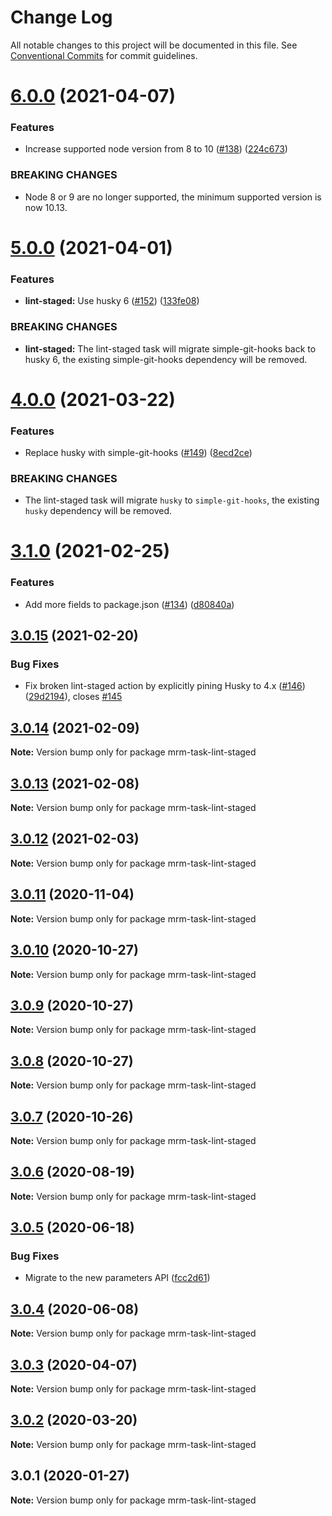 # Change Log

All notable changes to this project will be documented in this file.
See [Conventional Commits](https://conventionalcommits.org) for commit guidelines.

# [6.0.0](https://github.com/sapegin/mrm/compare/mrm-task-lint-staged@5.0.0...mrm-task-lint-staged@6.0.0) (2021-04-07)


### Features

* Increase supported node version from 8 to 10 ([#138](https://github.com/sapegin/mrm/issues/138)) ([224c673](https://github.com/sapegin/mrm/commit/224c67332ee71b9e275dbea1435cd9088852ff6f))


### BREAKING CHANGES

* Node 8 or 9 are no longer supported, the minimum supported version is now 10.13.





# [5.0.0](https://github.com/sapegin/mrm/compare/mrm-task-lint-staged@4.0.0...mrm-task-lint-staged@5.0.0) (2021-04-01)


### Features

* **lint-staged:** Use husky 6 ([#152](https://github.com/sapegin/mrm/issues/152)) ([133fe08](https://github.com/sapegin/mrm/commit/133fe08b0895b0c994c55d39e0f43af0672fe1f9))


### BREAKING CHANGES

* **lint-staged:** The lint-staged task will migrate simple-git-hooks back to husky 6, the existing simple-git-hooks dependency will be removed.





# [4.0.0](https://github.com/sapegin/mrm/compare/mrm-task-lint-staged@3.1.0...mrm-task-lint-staged@4.0.0) (2021-03-22)


### Features

* Replace husky with simple-git-hooks ([#149](https://github.com/sapegin/mrm/issues/149)) ([8ecd2ce](https://github.com/sapegin/mrm/commit/8ecd2ce0816fb06c395276250fa85dea6f93686d))


### BREAKING CHANGES

* The lint-staged task will migrate `husky` to `simple-git-hooks`, the existing `husky` dependency will be removed.





# [3.1.0](https://github.com/sapegin/mrm/compare/mrm-task-lint-staged@3.0.15...mrm-task-lint-staged@3.1.0) (2021-02-25)


### Features

* Add more fields to package.json ([#134](https://github.com/sapegin/mrm/issues/134)) ([d80840a](https://github.com/sapegin/mrm/commit/d80840a5e771976ef38cdf8a3b535a412e1097f6))





## [3.0.15](https://github.com/sapegin/mrm/compare/mrm-task-lint-staged@3.0.14...mrm-task-lint-staged@3.0.15) (2021-02-20)


### Bug Fixes

* Fix broken lint-staged action by explicitly pining Husky to 4.x ([#146](https://github.com/sapegin/mrm/issues/146)) ([29d2194](https://github.com/sapegin/mrm/commit/29d2194d46c4160d942f559c8511cfbb8b52704e)), closes [#145](https://github.com/sapegin/mrm/issues/145)





## [3.0.14](https://github.com/sapegin/mrm/compare/mrm-task-lint-staged@3.0.13...mrm-task-lint-staged@3.0.14) (2021-02-09)

**Note:** Version bump only for package mrm-task-lint-staged





## [3.0.13](https://github.com/sapegin/mrm/compare/mrm-task-lint-staged@3.0.12...mrm-task-lint-staged@3.0.13) (2021-02-08)

**Note:** Version bump only for package mrm-task-lint-staged





## [3.0.12](https://github.com/sapegin/mrm/compare/mrm-task-lint-staged@3.0.11...mrm-task-lint-staged@3.0.12) (2021-02-03)

**Note:** Version bump only for package mrm-task-lint-staged





## [3.0.11](https://github.com/sapegin/mrm/compare/mrm-task-lint-staged@3.0.10...mrm-task-lint-staged@3.0.11) (2020-11-04)

**Note:** Version bump only for package mrm-task-lint-staged





## [3.0.10](https://github.com/sapegin/mrm/compare/mrm-task-lint-staged@3.0.9...mrm-task-lint-staged@3.0.10) (2020-10-27)

**Note:** Version bump only for package mrm-task-lint-staged





## [3.0.9](https://github.com/sapegin/mrm/compare/mrm-task-lint-staged@3.0.8...mrm-task-lint-staged@3.0.9) (2020-10-27)

**Note:** Version bump only for package mrm-task-lint-staged





## [3.0.8](https://github.com/sapegin/mrm/compare/mrm-task-lint-staged@3.0.7...mrm-task-lint-staged@3.0.8) (2020-10-27)

**Note:** Version bump only for package mrm-task-lint-staged





## [3.0.7](https://github.com/sapegin/mrm/compare/mrm-task-lint-staged@3.0.6...mrm-task-lint-staged@3.0.7) (2020-10-26)

**Note:** Version bump only for package mrm-task-lint-staged





## [3.0.6](https://github.com/sapegin/mrm/compare/mrm-task-lint-staged@3.0.5...mrm-task-lint-staged@3.0.6) (2020-08-19)

**Note:** Version bump only for package mrm-task-lint-staged





## [3.0.5](https://github.com/sapegin/mrm/compare/mrm-task-lint-staged@3.0.4...mrm-task-lint-staged@3.0.5) (2020-06-18)


### Bug Fixes

* Migrate to the new parameters API ([fcc2d61](https://github.com/sapegin/mrm/commit/fcc2d61be7ec720b0cd4c45e3cb65c6f543a45fb))





## [3.0.4](https://github.com/sapegin/mrm/compare/mrm-task-lint-staged@3.0.3...mrm-task-lint-staged@3.0.4) (2020-06-08)

**Note:** Version bump only for package mrm-task-lint-staged





## [3.0.3](https://github.com/sapegin/mrm/compare/mrm-task-lint-staged@3.0.2...mrm-task-lint-staged@3.0.3) (2020-04-07)

**Note:** Version bump only for package mrm-task-lint-staged





## [3.0.2](https://github.com/sapegin/mrm/compare/mrm-task-lint-staged@3.0.1...mrm-task-lint-staged@3.0.2) (2020-03-20)

**Note:** Version bump only for package mrm-task-lint-staged





## 3.0.1 (2020-01-27)

**Note:** Version bump only for package mrm-task-lint-staged
